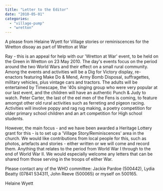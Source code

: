```yaml
---
title: "Letter to the Editor"
date: "2010-05-01"
categories: 
  - "village-pump"
  - "wretton"
---
```


A please from Helaine Wyett for Village stories or reminiscences for the Wretton disoay as part of Wretton at War

Ray - this is an appeal for help with our 'Wretton at War' event, to be held on the Green in Wretton on 23 May 2010. The day's events focus on the period around the two World Wars and their effect on a small rural community. Among the events and activities will be a Dig for Victory display, re-enactors featuring Make Do & Mend, Army Bomb Disposal, suffragettes, military vehicles, plus vintage cars and tractors. The adults will be entertained by Timescape, the '40s singing group who were very popular at our last event, and the children will have an authentic Punch & Judy to watch. Peter Carter, the last of the eel men of the Fens is coming, to feature amongst other old rural activities such as ferreting and pigeon racing. Activities will involve poppy and rag rug making, a poetry competition for older primary school children and an art competition for High school students.

However, the main focus - and we have been awarded a Heritage Lottery grant for this - is to set up a 'Village Story/Reminiscences' area in the church. We would like contributions from local people for this, such as photos, artefacts and stories - either written or we will come and record them. Anything that relates to the period from World War I through to the end of World War II. We would especially welcome any letters that can be shared from those serving in the troops of either War.

Please contact any of the WHO committee: Jackie Pardoe (500442), Lydia Beatty (07841 534311, John Reeve (500065) or myself on 500165.

Helaine Wyett
